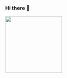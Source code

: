 ### Hi there 👋

<div>
  <a href = "https://beacon.ai/Luanpd7">
    <img height="180" src="https://github-readme-starts.vercel.app/api?username=Luanpd7&show_icons=true&theme=dracula&include_all_commits=true&count-private=true"/>
    
</div>
